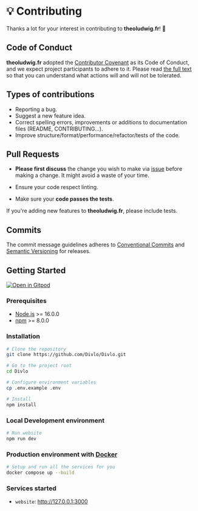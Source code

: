 # 💡 Contributing

Thanks a lot for your interest in contributing to **theoludwig.fr**! 🎉

## Code of Conduct

**theoludwig.fr** adopted the [Contributor Covenant](https://www.contributor-covenant.org/) as its Code of Conduct, and we expect project participants to adhere to it. Please read [the full text](./CODE_OF_CONDUCT.md) so that you can understand what actions will and will not be tolerated.

## Types of contributions

- Reporting a bug.
- Suggest a new feature idea.
- Correct spelling errors, improvements or additions to documentation files (README, CONTRIBUTING...).
- Improve structure/format/performance/refactor/tests of the code.

## Pull Requests

- **Please first discuss** the change you wish to make via [issue](https://github.com/Divlo/Divlo/issues) before making a change. It might avoid a waste of your time.

- Ensure your code respect linting.

- Make sure your **code passes the tests**.

If you're adding new features to **theoludwig.fr**, please include tests.

## Commits

The commit message guidelines adheres to [Conventional Commits](https://www.conventionalcommits.org/) and [Semantic Versioning](https://semver.org/) for releases.

## Getting Started

[![Open in Gitpod](https://gitpod.io/button/open-in-gitpod.svg)](https://gitpod.io/#https://github.com/Divlo/Divlo)

### Prerequisites

- [Node.js](https://nodejs.org/) >= 16.0.0
- [npm](https://www.npmjs.com/) >= 8.0.0

### Installation

```sh
# Clone the repository
git clone https://github.com/Divlo/Divlo.git

# Go to the project root
cd Divlo

# Configure environment variables
cp .env.example .env

# Install
npm install
```

### Local Development environment

```sh
# Run website
npm run dev
```

### Production environment with [Docker](https://www.docker.com/)

```sh
# Setup and run all the services for you
docker compose up --build
```

### Services started

- `website`: <http://127.0.0.1:3000>
